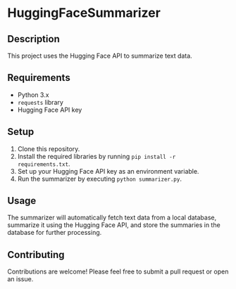 # HuggingFaceSummarizer

## Description
This project uses the Hugging Face API to summarize text data.

## Requirements
- Python 3.x
- `requests` library
- Hugging Face API key

## Setup
1. Clone this repository.
2. Install the required libraries by running `pip install -r requirements.txt`.
3. Set up your Hugging Face API key as an environment variable.
4. Run the summarizer by executing `python summarizer.py`.

## Usage
The summarizer will automatically fetch text data from a local database, summarize it using the Hugging Face API, and store the summaries in the database for further processing.

## Contributing
Contributions are welcome! Please feel free to submit a pull request or open an issue.

